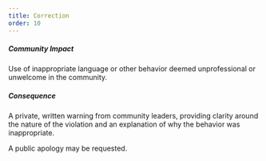 ```yaml
---
title: Correction
order: 10
---
```


##### Community Impact
Use of inappropriate language or other behavior 
deemed unprofessional or unwelcome in the community.

##### Consequence
A private, written warning from community leaders, 
providing clarity around the nature of the violation and an 
explanation of why the behavior was inappropriate. 
 
A public apology may be requested.

